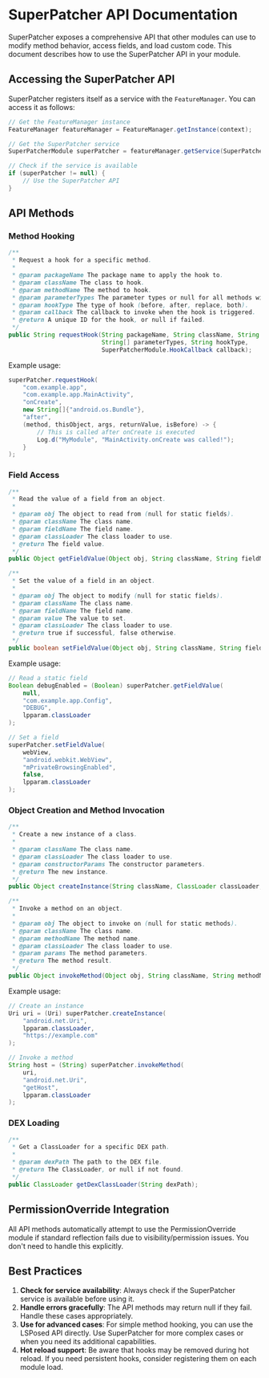 # SuperPatcher API Documentation

SuperPatcher exposes a comprehensive API that other modules can use to modify method behavior, access fields, and load custom code. This document describes how to use the SuperPatcher API in your module.

## Accessing the SuperPatcher API

SuperPatcher registers itself as a service with the `FeatureManager`. You can access it as follows:

```java
// Get the FeatureManager instance
FeatureManager featureManager = FeatureManager.getInstance(context);

// Get the SuperPatcher service
SuperPatcherModule superPatcher = featureManager.getService(SuperPatcherModule.SERVICE_KEY);

// Check if the service is available
if (superPatcher != null) {
    // Use the SuperPatcher API
}
```

## API Methods

### Method Hooking

```java
/**
 * Request a hook for a specific method.
 * 
 * @param packageName The package name to apply the hook to.
 * @param className The class to hook.
 * @param methodName The method to hook.
 * @param parameterTypes The parameter types or null for all methods with the name.
 * @param hookType The type of hook (before, after, replace, both).
 * @param callback The callback to invoke when the hook is triggered.
 * @return A unique ID for the hook, or null if failed.
 */
public String requestHook(String packageName, String className, String methodName, 
                          String[] parameterTypes, String hookType, 
                          SuperPatcherModule.HookCallback callback);
```

Example usage:

```java
superPatcher.requestHook(
    "com.example.app",
    "com.example.app.MainActivity",
    "onCreate",
    new String[]{"android.os.Bundle"},
    "after",
    (method, thisObject, args, returnValue, isBefore) -> {
        // This is called after onCreate is executed
        Log.d("MyModule", "MainActivity.onCreate was called!");
    }
);
```

### Field Access

```java
/**
 * Read the value of a field from an object.
 * 
 * @param obj The object to read from (null for static fields).
 * @param className The class name.
 * @param fieldName The field name.
 * @param classLoader The class loader to use.
 * @return The field value.
 */
public Object getFieldValue(Object obj, String className, String fieldName, ClassLoader classLoader);

/**
 * Set the value of a field in an object.
 * 
 * @param obj The object to modify (null for static fields).
 * @param className The class name.
 * @param fieldName The field name.
 * @param value The value to set.
 * @param classLoader The class loader to use.
 * @return true if successful, false otherwise.
 */
public boolean setFieldValue(Object obj, String className, String fieldName, Object value, ClassLoader classLoader);
```

Example usage:

```java
// Read a static field
Boolean debugEnabled = (Boolean) superPatcher.getFieldValue(
    null,
    "com.example.app.Config",
    "DEBUG",
    lpparam.classLoader
);

// Set a field
superPatcher.setFieldValue(
    webView,
    "android.webkit.WebView",
    "mPrivateBrowsingEnabled",
    false,
    lpparam.classLoader
);
```

### Object Creation and Method Invocation

```java
/**
 * Create a new instance of a class.
 * 
 * @param className The class name.
 * @param classLoader The class loader to use.
 * @param constructorParams The constructor parameters.
 * @return The new instance.
 */
public Object createInstance(String className, ClassLoader classLoader, Object... constructorParams);

/**
 * Invoke a method on an object.
 * 
 * @param obj The object to invoke on (null for static methods).
 * @param className The class name.
 * @param methodName The method name.
 * @param classLoader The class loader to use.
 * @param params The method parameters.
 * @return The method result.
 */
public Object invokeMethod(Object obj, String className, String methodName, ClassLoader classLoader, Object... params);
```

Example usage:

```java
// Create an instance
Uri uri = (Uri) superPatcher.createInstance(
    "android.net.Uri",
    lpparam.classLoader,
    "https://example.com"
);

// Invoke a method
String host = (String) superPatcher.invokeMethod(
    uri,
    "android.net.Uri",
    "getHost",
    lpparam.classLoader
);
```

### DEX Loading

```java
/**
 * Get a ClassLoader for a specific DEX path.
 * 
 * @param dexPath The path to the DEX file.
 * @return The ClassLoader, or null if not found.
 */
public ClassLoader getDexClassLoader(String dexPath);
```

## PermissionOverride Integration

All API methods automatically attempt to use the PermissionOverride module if standard reflection fails due to visibility/permission issues. You don't need to handle this explicitly.

## Best Practices

1. **Check for service availability**: Always check if the SuperPatcher service is available before using it.
2. **Handle errors gracefully**: The API methods may return null if they fail. Handle these cases appropriately.
3. **Use for advanced cases**: For simple method hooking, you can use the LSPosed API directly. Use SuperPatcher for more complex cases or when you need its additional capabilities.
4. **Hot reload support**: Be aware that hooks may be removed during hot reload. If you need persistent hooks, consider registering them on each module load. 